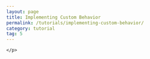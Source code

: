 ```yaml
---
layout: page
title: Implementing Custom Behavior
permalink: /tutorials/implementing-custom-behavior/
category: tutorial
tag: 5
---
```


<div class="implementing-custom-behavior">
	<p>

	</p>
</div>

